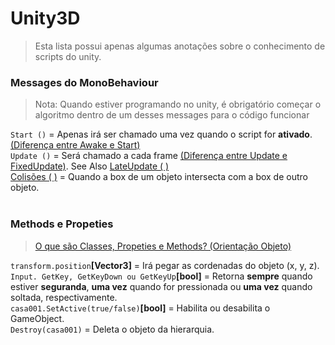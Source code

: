 # Unity3D

> Esta lista possui apenas algumas anotações sobre o conhecimento de scripts do unity.

<!-- `this.[...]` = Refere-se ao objeto que o script está attached to. <br>
[Como Desabilitar Componentes](https://unity3d.com/learn/tutorials/topics/scripting/enabling-and-disabling-components?playlist=17117)
<br><br> -->

### Messages do MonoBehaviour

> Nota: Quando estiver programando no unity, é obrigatório começar o algoritmo dentro de um desses messages para o código funcionar

`Start ()` = Apenas irá ser chamado uma vez quando o script for **ativado**. [(Diferença entre Awake e Start)](https://unity3d.com/learn/tutorials/topics/scripting/awake-and-start?playlist=17117)<br>
`Update ()` = Será chamado a cada frame [(Diferença entre Update e FixedUpdate)](https://unity3d.com/learn/tutorials/topics/scripting/update-and-fixedupdate?playlist=17117). See Also [LateUpdate ( )](https://docs.unity3d.com/ScriptReference/MonoBehaviour.LateUpdate.html) <br>
[Colisões ( )](https://github.com/JoaoSodre/GameDev/blob/master/Unity3D/Scripts/ScriptsExamples.md#colis%C3%B5es) = Quando a box de um objeto intersecta com a box de outro objeto.<br> <br>

### Methods e Propeties

> [O que são Classes, Propeties e Methods? (Orientação Objeto)](https://github.com/JoaoSodre/Programacao/blob/master/Conceitos%20de%20Programa%C3%A7%C3%A3o.md#orienta%C3%A7%C3%A3o-a-objeto)

`transform.position`**[Vector3]** = Irá pegar as cordenadas do objeto (x, y, z).<br>
`Input. GetKey, GetKeyDown ou GetKeyUp`**[bool]** = Retorna **sempre** quando estiver **seguranda**, **uma vez** quando for pressionada ou **uma vez** quando soltada, respectivamente. <br>
`casa001.SetActive(true/false)`**[bool]** = Habilita ou desabilita o GameObject. <br>
`Destroy(casa001)` = Deleta o objeto da hierarquia.<br>
<!-- Mathf.Lerp, Mathf.SmoothStep, Mathf.SmoothDamp -->
